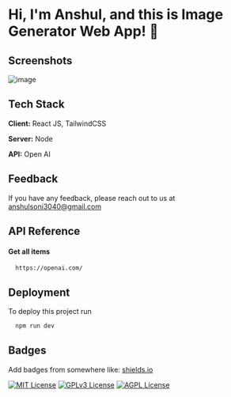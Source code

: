 
# Hi, I'm Anshul, and this is Image Generator Web App! 👋

## Screenshots

![image](https://github.com/anshulsoni4/AI-Image-Generation/assets/74638335/c5c4560f-fcdf-407e-b7cd-ed9aedf22a74)


## Tech Stack

**Client:** React JS, TailwindCSS

**Server:** Node

**API:** Open AI


## Feedback

If you have any feedback, please reach out to us at anshulsoni3040@gmail.com


## API Reference

#### Get all items

```http
  https://openai.com/
```

## Deployment

To deploy this project run

```bash
  npm run dev
```

## Badges

Add badges from somewhere like: [shields.io](https://shields.io/)

[![MIT License](https://img.shields.io/badge/License-MIT-green.svg)](https://choosealicense.com/licenses/mit/)
[![GPLv3 License](https://img.shields.io/badge/License-GPL%20v3-yellow.svg)](https://opensource.org/licenses/)
[![AGPL License](https://img.shields.io/badge/license-AGPL-blue.svg)](http://www.gnu.org/licenses/agpl-3.0)

